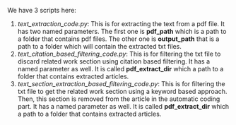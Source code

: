 We have 3 scripts here:

1. *text_extraction_code.py*: This is for extracting the text from a pdf file. It has two named parameters. The first one is **pdf_path** which is a path to a folder that contains pdf files. The other one  is **output_path** that is a path to a folder which will contain the extracted txt files.
2. *text_citation_based_filtering_code.py*: This is for filtering the txt file to discard related work section using citation based filtering. It has a named parameter as well. It is called **pdf_extract_dir** which a path to a folder that contains extracted articles.
3. *text_section_extraction_based_filtering_code.py*: This is for filtering the txt file to get the related work section using a keyword based approach. Then, this section is removed from the article in the automatic coding part. It has a named parameter as well. It is called **pdf_extract_dir** which a path to a folder that contains extracted articles.
